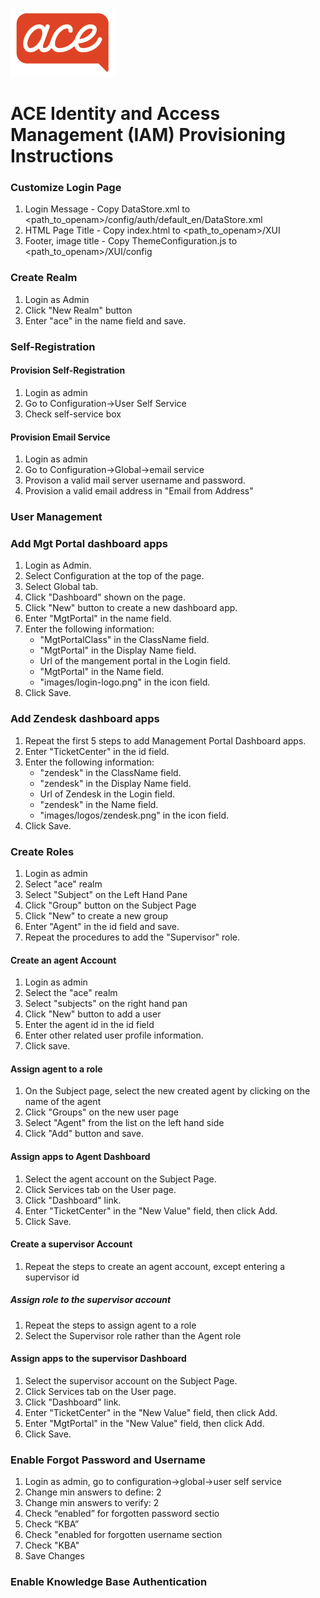 ![](images/acesmall.png)

# ACE Identity and Access Management (IAM) Provisioning Instructions


### Customize Login Page

1. Login Message - Copy DataStore.xml to <path_to_openam>/config/auth/default_en/DataStore.xml
1. HTML Page Title - Copy index.html to <path_to_openam>/XUI
1. Footer, image title - Copy ThemeConfiguration.js to <path_to_openam>/XUI/config 

### Create Realm
1. Login as Admin
1. Click "New Realm" button
1. Enter "ace" in the name field and save.

### Self-Registration

#### Provision Self-Registration
1. Login as admin
1. Go to Configuration->User Self Service
1. Check self-service box

#### Provision Email Service
1. Login as admin
1. Go to Configuration->Global->email service
1. Provison a valid mail server username and password.
1. Provision a valid email address in "Email from Address" 


### User Management

### Add Mgt Portal dashboard apps 
1. Login as Admin.
1. Select Configuration at the top of the page.
1. Select Global tab.
1. Click "Dashboard" shown on the page.
1. Click "New" button to create a new dashboard app.
1. Enter "MgtPortal" in the name field.
1. Enter the following information:
	* "MgtPortalClass" in the ClassName field.
	* "MgtPortal" in the Display Name field.
	* Url of the mangement portal in the Login field.
	* "MgtPortal" in the Name field.
	* "images/login-logo.png" in the icon field.
1. Click Save.

### Add Zendesk dashboard apps 
1. Repeat the first 5 steps to add Management Portal Dashboard apps.
1. Enter "TicketCenter" in the id field.
1. Enter the following information:
	* "zendesk" in the ClassName field.
	* "zendesk" in the Display Name field.
	* Url of Zendesk  in the Login field.
	* "zendesk" in the Name field.
	* "images/logos/zendesk.png" in the icon field.
1. Click Save.

### Create Roles
1. Login as admin
1. Select "ace" realm
1. Select "Subject" on the Left Hand Pane
1. Click "Group" button on the Subject Page
1. Click "New" to create a new group
1. Enter "Agent" in the id field and save.
1. Repeat the procedures to add the "Supervisor" role.

#### Create an agent Account
1. Login as admin
1. Select the "ace" realm
1. Select "subjects" on the right hand pan
1. Click "New" button to add a user 
1. Enter the agent id in the id field
1. Enter other related user profile information.
1. Click save.

#### Assign agent to a role
1. On the Subject page, select the new created agent by clicking on the name of the agent
1. Click "Groups" on the new user page
1. Select "Agent" from the list on the left hand side
1. Click "Add" button and save.

#### Assign apps to Agent Dashboard
1. Select the agent account on the Subject Page. 
1. Click Services tab on the User page.
1. Click "Dashboard" link.
1. Enter "TicketCenter" in the "New Value" field, then click Add.
1. Click Save.

#### Create a supervisor Account
1. Repeat the steps to create an agent account, except entering a supervisor id

##### Assign role to the supervisor account
1. Repeat the steps to assign agent to a role
1. Select the Supervisor role rather than the Agent role

#### Assign apps to the supervisor Dashboard
1. Select the supervisor account on the Subject Page. 
1. Click Services tab on the User page.
1. Click "Dashboard" link.
1. Enter "TicketCenter" in the "New Value" field, then click Add.
1. Enter "MgtPortal" in the "New Value" field, then click Add.
1. Click Save.

### Enable Forgot Password and Username
1. Login as admin, go to configuration->global->user self service
1. Change min answers to define: 2
1. Change min answers to verify: 2
1. Check “enabled” for forgotten password sectio
1. Check “KBA”
1. Check "enabled for forgotten username section
1. Check "KBA"
1. Save Changes





### Enable Knowledge Base Authentication





